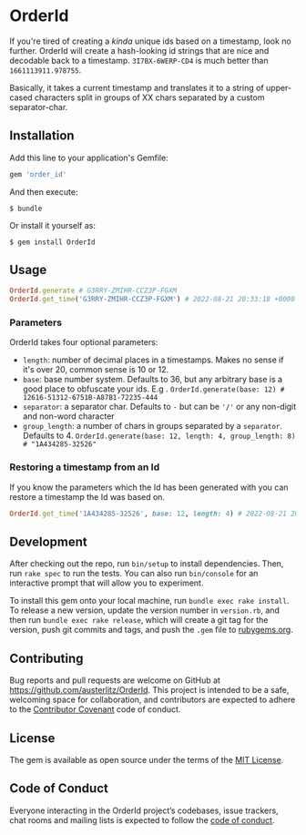 # OrderId

If you're tired of creating a _kinda_ unique ids based on a timestamp, look no further.
OrderId will create a hash-looking id strings that are nice and decodable back to a timestamp.
`3I7BX-6WERP-CD4` is much better than `1661113911.978755`.

Basically, it takes a current timestamp and translates it to a string of upper-cased characters split in groups 
of XX chars separated by a custom separator-char. 


## Installation

Add this line to your application's Gemfile:

```ruby
gem 'order_id'
```

And then execute:

    $ bundle

Or install it yourself as:

    $ gem install OrderId

## Usage

```ruby
OrderId.generate # G3RRY-ZMIHR-CCZ3P-FGXM
OrderId.get_time('G3RRY-ZMIHR-CCZ3P-FGXM') # 2022-08-21 20:33:18 +0000
```
### Parameters
OrderId takes four optional parameters:
- `length`: number of decimal places in a timestamps. Makes no sense if it's over 20, common sense is 10 or 12.
- `base`: base number system. Defaults to 36, but any arbitrary base is a good place to obfuscate your ids. E.g . `OrderId.generate(base: 12) # 12616-51312-6751B-A87B1-72235-444`
- `separator`: a separator char. Defaults to `-` but can be `'/'` or any non-digit and non-word character
- `group_length`: a number of chars in groups separated by a `separator`. Defaults to 4. `OrderId.generate(base: 12, length: 4, group_length: 8) # "1A434285-32526"`

### Restoring a timestamp from an Id
If you know the parameters which the Id has been generated with you can restore a timestamp the Id was based on.

```ruby
OrderId.get_time('1A434285-32526', base: 12, length: 4) # 2022-08-21 20:49:34 +0000
``` 

## Development

After checking out the repo, run `bin/setup` to install dependencies. Then, run `rake spec` to run the tests. You can also run `bin/console` for an interactive prompt that will allow you to experiment.

To install this gem onto your local machine, run `bundle exec rake install`. To release a new version, update the version number in `version.rb`, and then run `bundle exec rake release`, which will create a git tag for the version, push git commits and tags, and push the `.gem` file to [rubygems.org](https://rubygems.org).

## Contributing

Bug reports and pull requests are welcome on GitHub at https://github.com/austerlitz/OrderId. This project is intended to be a safe, welcoming space for collaboration, and contributors are expected to adhere to the [Contributor Covenant](http://contributor-covenant.org) code of conduct.

## License

The gem is available as open source under the terms of the [MIT License](https://opensource.org/licenses/MIT).

## Code of Conduct

Everyone interacting in the OrderId project’s codebases, issue trackers, chat rooms and mailing lists is expected to follow the [code of conduct](https://github.com/austerlitz/OrderId/blob/master/CODE_OF_CONDUCT.md).
